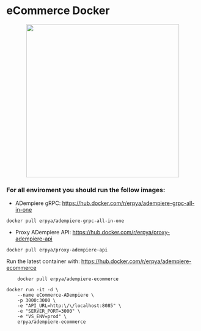 # eCommerce Docker

<div align="center"><img src="https://camo.githubusercontent.com/911c5d54ded447403e56de3f96f332c06bceb8bd/68747470733a2f2f75706c6f61642e77696b696d656469612e6f72672f77696b6970656469612f636f6d6d6f6e732f622f62312f4164656d70696572652d6c6f676f2e706e67" style="text-align:center;" width="400" /></div>

### For all enviroment you should run the follow images:

- ADempiere gRPC: https://hub.docker.com/r/erpya/adempiere-grpc-all-in-one
```shell
docker pull erpya/adempiere-grpc-all-in-one
```

- Proxy ADempiere API: https://hub.docker.com/r/erpya/proxy-adempiere-api
```shell
docker pull erpya/proxy-adempiere-api
```

Run the latest container with: https://hub.docker.com/r/erpya/adempiere-ecommerce
```shell
    docker pull erpya/adempiere-ecommerce
```

```shell
docker run -it -d \
    --name eCommerce-ADempiere \
    -p 3000:3000 \
    -e "API_URL=http:\/\/localhost:8085" \
    -e "SERVER_PORT=3000" \
    -e "VS_ENV=prod" \
    erpya/adempiere-ecommerce
```
